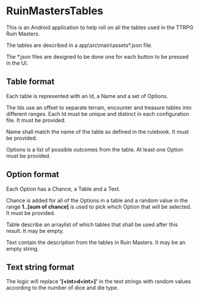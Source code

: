 # RuinMastersTables
This is an Android application to help roll on all the tables used
in the TTRPG Ruin Masters.

The tables are described in a app\src\main\assets\*.json file.

The *.json files are designed to be done one for each button to be
pressed in the UI.

## Table format
Each table is represented with an Id, a Name and a set of Options.

The Ids use an offset to separate terrain, encounter and treasure tables
into different ranges. Each Id must be unique and distinct in each
configuration file. It must be provided.

Name shall match the name of the table as defined in the rulebook. It must
be provided.

Options is a list of possible outcomes from the table. At least one Option
must be provided.

## Option format
Each Option has a Chance, a Table and a Text.

Chance is added for all of the Options in a table and a random
value in the range **1..[sum of chance]** is used to pick which Option
that will be selected. It must be provided.

Table describe an arraylist of which tables that shall be used after this
result. It may be empty.

Text contain the description from the tables in Ruin Masters. It may be
an empty string.

## Text string format
The logic will replace **'[\<int>d\<int>]'** in the text strings with random
values according to the number of dice and die type.
